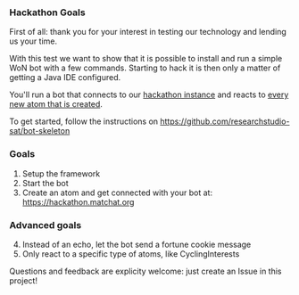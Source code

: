 ### Hackathon Goals

First of all: thank you for your interest in testing our technology and lending us your time.

With this test we want to show that it is possible to install and run a simple WoN bot with a few commands. Starting to hack it is then only a matter of getting a Java IDE configured.

You'll run a bot that connects to our [hackathon instance](https://hackathon.matchat.org/) and reacts to [every new atom that is created](https://hackathon.matchat.org/owner/#!/create). 

To get started, follow the instructions on https://github.com/researchstudio-sat/bot-skeleton

### Goals

1. Setup the framework
2. Start the bot
3. Create an atom and get connected with your bot at: https://hackathon.matchat.org

### Advanced goals

4. Instead of an echo, let the bot send a fortune cookie message
5. Only react to a specific type of atoms, like CyclingInterests

Questions and feedback are explicity welcome: just create an Issue in this project!
